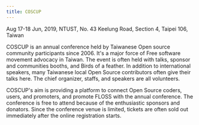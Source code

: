 ```yaml
---
title: COSCUP
---
```


Aug 17-18 Jun, 2019, NTUST, No. 43 Keelung Road, Section 4, Taipei 106, Taiwan

COSCUP is an annual conference held by Taiwanese Open source community participants since 2006. It's a major force of Free software movement advocacy in Taiwan. The event is often held with talks, sponsor and communities booths, and Birds of a feather. In addition to international speakers, many Taiwanese local Open Source contributors often give their talks here. The chief organizer, staffs, and speakers are all volunteers.

COSCUP's aim is providing a platform to connect Open Source coders, users, and promoters, and promote FLOSS with the annual conference. The conference is free to attend because of the enthusiastic sponsors and donators. Since the conference venue is limited, tickets are often sold out immediately after the online registration starts.

